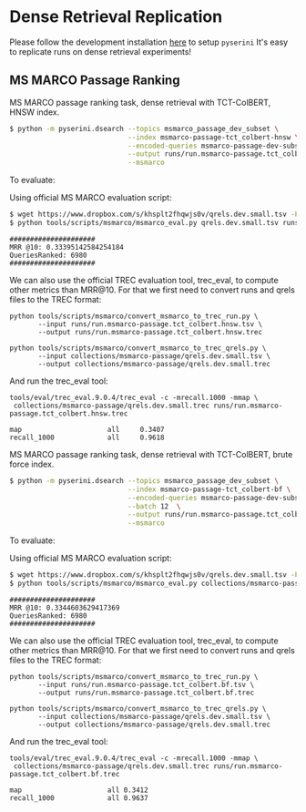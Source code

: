 # Dense Retrieval Replication

Please follow the development installation [here](https://github.com/castorini/pyserini#development-installation) to setup `pyserini`
It's easy to replicate runs on dense retrieval experiments!

## MS MARCO Passage Ranking

MS MARCO passage ranking task, dense retrieval with TCT-ColBERT, HNSW index.
```bash
$ python -m pyserini.dsearch --topics msmarco_passage_dev_subset \
                             --index msmarco-passage-tct_colbert-hnsw \
                             --encoded-queries msmarco-passage-dev-subset-tct_colbert \
                             --output runs/run.msmarco-passage.tct_colbert.hnsw.tsv \
                             --msmarco 
```

To evaluate:

Using official MS MARCO evaluation script:
```bash
$ wget https://www.dropbox.com/s/khsplt2fhqwjs0v/qrels.dev.small.tsv -P collections/msmarco-passage/
$ python tools/scripts/msmarco/msmarco_eval.py qrels.dev.small.tsv runs/run.msmarco-passage.tct_colbert.hnsw.tsv
```
```
#####################
MRR @10: 0.33395142584254184
QueriesRanked: 6980
#####################
```
We can also use the official TREC evaluation tool, trec_eval, to compute other metrics than MRR@10. 
For that we first need to convert runs and qrels files to the TREC format:
```
python tools/scripts/msmarco/convert_msmarco_to_trec_run.py \
       --input runs/run.msmarco-passage.tct_colbert.hnsw.tsv \
       --output runs/run.msmarco-passage.tct_colbert.hnsw.trec
                                                            
python tools/scripts/msmarco/convert_msmarco_to_trec_qrels.py \
       --input collections/msmarco-passage/qrels.dev.small.tsv \
       --output collections/msmarco-passage/qrels.dev.small.trec
```
And run the trec_eval tool:
```
tools/eval/trec_eval.9.0.4/trec_eval -c -mrecall.1000 -mmap \
 collections/msmarco-passage/qrels.dev.small.trec runs/run.msmarco-passage.tct_colbert.hnsw.trec
```
```
map                     all     0.3407
recall_1000             all     0.9618
```

MS MARCO passage ranking task, dense retrieval with TCT-ColBERT, brute force index.

```bash
$ python -m pyserini.dsearch --topics msmarco_passage_dev_subset \
                             --index msmarco-passage-tct_colbert-bf \
                             --encoded-queries msmarco-passage-dev-subset-tct_colbert \
                             --batch 12  \
                             --output runs/run.msmarco-passage.tct_colbert.bf.tsv \
                             --msmarco
```

To evaluate:

Using official MS MARCO evaluation script:
```bash
$ wget https://www.dropbox.com/s/khsplt2fhqwjs0v/qrels.dev.small.tsv -P collections/msmarco-passage/
$ python tools/scripts/msmarco/msmarco_eval.py collections/msmarco-passage/qrels.dev.small.tsv runs/run.msmarco-passage.tct_colbert.bf.tsv
```
```
#####################
MRR @10: 0.3344603629417369
QueriesRanked: 6980
#####################
```

We can also use the official TREC evaluation tool, trec_eval, to compute other metrics than MRR@10. 
For that we first need to convert runs and qrels files to the TREC format:
```
python tools/scripts/msmarco/convert_msmarco_to_trec_run.py \
       --input runs/run.msmarco-passage.tct_colbert.bf.tsv \
       --output runs/run.msmarco-passage.tct_colbert.bf.trec
                                                            
python tools/scripts/msmarco/convert_msmarco_to_trec_qrels.py \
       --input collections/msmarco-passage/qrels.dev.small.tsv \
       --output collections/msmarco-passage/qrels.dev.small.trec
```
And run the trec_eval tool:
```
tools/eval/trec_eval.9.0.4/trec_eval -c -mrecall.1000 -mmap \
 collections/msmarco-passage/qrels.dev.small.trec runs/run.msmarco-passage.tct_colbert.bf.trec
```

```
map                   	all	0.3412
recall_1000           	all	0.9637
```